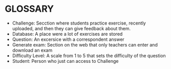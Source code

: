 # GLOSSARY
* Challenge: Secction where students practice exercise, recently uploaded, and then they can give feedback about them.
* Database: A place were a lot of exercises are stored
* Question: An excersice with a correspondent answer
* Generate exam: Section on the web that only teachers can enter and download an exam
* Difficulty Level: A scale from 1 to 5 that sets the difficulty of the question
* Student: Person who just can access to Challenge